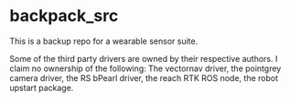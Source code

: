 # backpack_src

This is a backup repo for a wearable sensor suite. 

Some of the third party drivers are owned by their respective authors. I claim no ownership of the following:
The vectornav driver, the pointgrey camera driver, the RS bPearl driver, the reach RTK ROS node, the robot upstart package.

